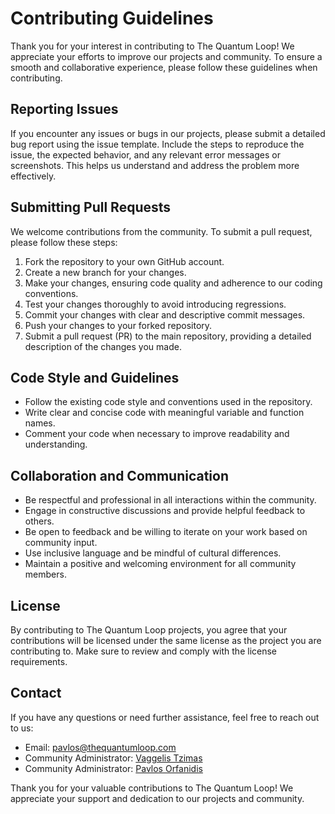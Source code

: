 # Contributing Guidelines

Thank you for your interest in contributing to The Quantum Loop! We appreciate your efforts to improve our projects and community. To ensure a smooth and collaborative experience, please follow these guidelines when contributing.

## Reporting Issues

If you encounter any issues or bugs in our projects, please submit a detailed bug report using the issue template. Include the steps to reproduce the issue, the expected behavior, and any relevant error messages or screenshots. This helps us understand and address the problem more effectively.

## Submitting Pull Requests

We welcome contributions from the community. To submit a pull request, please follow these steps:

1. Fork the repository to your own GitHub account.
2. Create a new branch for your changes.
3. Make your changes, ensuring code quality and adherence to our coding conventions.
4. Test your changes thoroughly to avoid introducing regressions.
5. Commit your changes with clear and descriptive commit messages.
6. Push your changes to your forked repository.
7. Submit a pull request (PR) to the main repository, providing a detailed description of the changes you made.

## Code Style and Guidelines

- Follow the existing code style and conventions used in the repository.
- Write clear and concise code with meaningful variable and function names.
- Comment your code when necessary to improve readability and understanding.

## Collaboration and Communication

- Be respectful and professional in all interactions within the community.
- Engage in constructive discussions and provide helpful feedback to others.
- Be open to feedback and be willing to iterate on your work based on community input.
- Use inclusive language and be mindful of cultural differences.
- Maintain a positive and welcoming environment for all community members.

## License

By contributing to The Quantum Loop projects, you agree that your contributions will be licensed under the same license as the project you are contributing to. Make sure to review and comply with the license requirements.

## Contact

If you have any questions or need further assistance, feel free to reach out to us:

- Email: [pavlos@thequantumloop.com](mailto:pavlos@thequantumloop.com)
- Community Administrator: [Vaggelis Tzimas](https://github.com/Vaggtzm)
- Community Administrator: [Pavlos Orfanidis](https://github.com/porfanid)

Thank you for your valuable contributions to The Quantum Loop! We appreciate your support and dedication to our projects and community.

